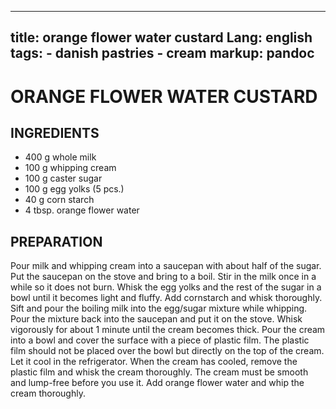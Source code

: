 
---
title: orange flower water custard
Lang: english
tags: 
    - danish pastries 
    - cream
markup: pandoc
---

# ORANGE FLOWER WATER CUSTARD

## INGREDIENTS


- 400 g whole milk
- 100 g whipping cream
- 100 g caster sugar
- 100 g egg yolks (5 pcs.)
- 40 g corn starch
- 4 tbsp. orange flower water

## PREPARATION

Pour milk and whipping cream into a saucepan with about half of the sugar.
Put the saucepan on the stove and bring to a boil.
Stir in the milk once in a while so it does not burn.
Whisk the egg yolks and the rest of the sugar in a bowl until it becomes light and fluffy.
Add cornstarch and whisk thoroughly.
Sift and pour the boiling milk into the egg/sugar mixture while whipping.
Pour the mixture back into the saucepan and put it on the stove.
Whisk vigorously for about 1 minute until the cream becomes thick.
Pour the cream into a bowl and cover the surface with a piece of plastic film.
The plastic film should not be placed over the bowl but directly on the top of the cream.
Let it cool in the refrigerator.
When the cream has cooled, remove the plastic film and whisk the cream thoroughly.
The cream must be smooth and lump-free before you use it.
Add orange flower water and whip the cream thoroughly.

